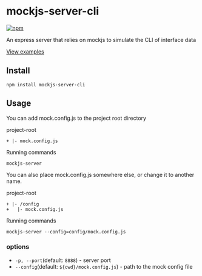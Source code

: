 # mockjs-server-cli
[![npm](https://img.shields.io/npm/v/mockjs-server-cli.svg)](https://www.npmjs.com/package/mockjs-server-cli)

An express server that relies on mockjs to simulate the CLI of interface data

[View examples](https://github.com/ronffy/mockjs-server-cli/tree/master/exemple)

## Install

```
npm install mockjs-server-cli
```

## Usage

You can add mock.config.js to the project root directory  

project-root  
```
+ |- mock.config.js
```

Running commands  
```
mockjs-server
```

You can also place mock.config.js somewhere else, or change it to another name.  

project-root  
```
+ |- /config
+   |- mock.config.js
```

Running commands  
```
mockjs-server --config=config/mock.config.js
```

### options

- `-p, --port`(default: `8888`) - server port
- `--config`(default: `${cwd}/mock.config.js`) - path to the mock config file
